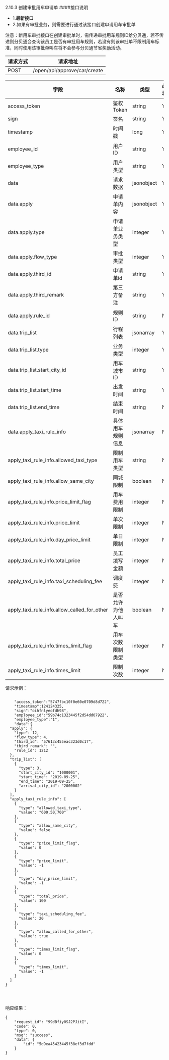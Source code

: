2.10.3 创建审批用车申请单
####接口说明
- 1.**最新接口**
- 2.如果有审批业务，则需要进行通过该接口创建申请用车审批单

注意：新用车审批接口在创建审批单时，需传递审批用车规则ID给分贝通，若不传递则分贝通会查询该员工是否有审批用车规则，若没有则该审批单不限制用车标准，同时使用该审批单叫车将不会参与分贝通节省奖励活动。


| 请求方式 | 请求地址 |
| --- | --- |
| POST | /open/api/approve/car/create |

| 字段 | 名称 | 类型 | 必填 | 描述 |
| --- | --- | --- | --- | --- |
| access\_token | 鉴权Token | string | Y | 5747fbc10f0e60e0709d8d722 |
| sign | 签名 | string | Y | oihfnlyeofdh98 |
| timestamp | 时间戳 | long | Y | 13位时间戳  1241243250000 |
| employee\_id | 用户ID | string | Y | 分贝用户id或者第三方用户id,为创建人的ID|
| employee\_type | 用户类型 | string | Y |  类型，0为分贝用户，1为第三方用户 |
| data |  请求数据 | jsonobject | Y |请求数据
| data.apply | 申请单内容 | jsonobject | Y|申请单详细内容
| data.apply.type| 申请单业务类型 | integer | Y | 12 审批用车 |
| data.apply.flow\_type | 审批类型 | integer | Y | 固定为4 |
| data.apply.third\_id | 申请单id | string | Y | 第三方审批单id |
| data.apply.third\_remark | 第三方备注 | string | Y |详细备注信息
| data.apply.rule_id| 规则ID | string | N |根据公司ID查询规则信息。如果传递，则取rule_id内容
| data.trip\_list | 行程列表 | jsonarray | Y | 行程列表 |
| data.trip\_list.type | 业务类型 | integer | Y |用车类型 3.用车 |
| data.trip\_list.start\_city\_id | 用车城市ID | string | Y |城市ID 如:北京:100001,根据城市接口获取|
| data.trip\_list.start\_time | 出发时间 | string | Y | 行程开始日期 2019-12-13
| data.trip\_list.end\_time | 结束时间 | string | N | 行程结束日期 2019-12-23（
|data.apply_taxi_rule_info | 具体用车规则信息 | jsonarray | N |如果传递rule_id，则该字段值不需要填写，如果rule_id和apply_taxi_rule_info均传递，则取rule_id值|
|apply_taxi_rule_info.allowed_taxi_type | 限制用车类型| string | N | 为空则为不限制 
|apply_taxi_rule_info.allow_same_city |同城限制 | boolean | N | true,false |
|apply_taxi_rule_info.price_limit_flag | 用车费用限制| integer |N |0:不限制 1:限制 2:员工填写 |
|apply_taxi_rule_info.price_limit |单次限制 | integer | N |-1为不限制|
|apply_taxi_rule_info.day_price_limit |单日限制 | integer | N |-1为不限制|
|apply_taxi_rule_info.total_price |员工填写金额 | integer | N |如果限制类型字段price_limit_flag为员工填写，那么该值必填|
|apply_taxi_rule_info.taxi_scheduling_fee |调度费 | integer | N |（-1为不限制）【5，10，15，20】|
|apply_taxi_rule_info.allow_called_for_other |是否允许为他人叫车 | boolean | N |true,false|
|apply_taxi_rule_info.times_limit_flag |用车次数限制类型| integer | N |0:不限制 1:限制 2:员工填写|
|apply_taxi_rule_info.times_limit |限制次数| integer | N |-1:不限制,次数：3|



请求示例：

```

    "access_token":"5747fbc10f0e60e0709d8d722",
    "timestamp":124124325,
    "sign":"oihfnlyeofdh98",
    "employee_id":"59b74c1323445f2d54dd07922",
    "employee_type":"1",
    "data":{
  "apply": {
    "type": 12,
    "flow_type": 4,
    "third_id": "57613c455eac323d0c17",
    "third_remark": "",
    "rule_id": 1212
  },
  "trip_list": [
    {
      "type": 3,
      "start_city_id": "1000001",
      "start_time": "2019-09-25",
      "end_time": "2019-09-25",
      "arrival_city_id": "2000002"
    }
  ],
  "apply_taxi_rule_info": [
    {
      "type": "allowed_taxi_type",
      "value": "600,50,700"
    },
    {
      "type": "allow_same_city",
      "value": false
    },
    {
      "type": "price_limit_flag",
      "value": 0
    },
    {
      "type": "price_limit",
      "value": -1
    },
    {
      "type": "day_price_limit",
      "value": -1
    },
    {
      "type": "total_price",
      "value": 100
    },
    {
      "type": "taxi_scheduling_fee",
      "value": 20
    },
    {
      "type": "allow_called_for_other",
      "value": true
    },
    {
      "type": "times_limit_flag",
      "value": 0
    },
    {
      "type": "times_limit",
      "value": -1
    }
  ]
}




```

响应结果：

```
{
    "request_id": "99dBfiy0SJ2PJitI",
    "code": 0,
    "type": 0,
    "msg": "success",
    "data": {
        "id": "5d9ea45423445f38ef3d7fdd"
    }
}

```




